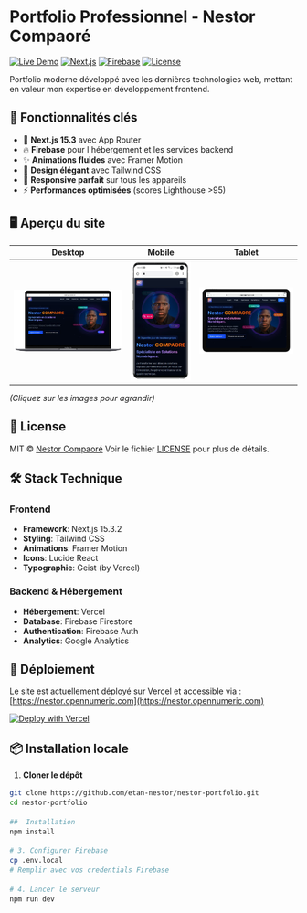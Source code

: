 # Portfolio Professionnel - Nestor Compaoré

[![Live Demo](https://img.shields.io/badge/LIVE_DEMO-nestor.opennumeric.com-000000?style=for-the-badge&logo=vercel&logoColor=white)](https://nestor.opennumeric.com)
[![Next.js](https://img.shields.io/badge/Next.js-15.3.2-000000?style=for-the-badge&logo=nextdotjs&logoColor=white)](https://nextjs.org/)
[![Firebase](https://img.shields.io/badge/Firebase-FFCA28?style=for-the-badge&logo=firebase&logoColor=black)](https://firebase.google.com)
[![License](https://img.shields.io/badge/License-MIT-blue.svg)](LICENSE)

Portfolio moderne développé avec les dernières technologies web, mettant en valeur mon expertise en développement frontend.

## 🌟 Fonctionnalités clés

- 🚀 **Next.js 15.3** avec App Router
- 🔥 **Firebase** pour l'hébergement et les services backend
- ✨ **Animations fluides** avec Framer Motion
- 🎨 **Design élégant** avec Tailwind CSS
- 📱 **Responsive parfait** sur tous les appareils
- ⚡ **Performances optimisées** (scores Lighthouse >95)

## 🖥 Aperçu du site

| Desktop | Mobile | Tablet |
|---------|--------|--------|        
| ![Desktop Version](https://github.com/etan-nestor/audio-files/raw/main/desktop-1.png) | ![Mobile Version](https://github.com/etan-nestor/audio-files/raw/main/mob-1.png) | ![Tablet Version](https://github.com/etan-nestor/audio-files/raw/main/tab-1.png) |

*(Cliquez sur les images pour agrandir)*

## 📜 License

MIT © [Nestor Compaoré](https://nestor.opennumeric.com)
Voir le fichier [LICENSE](LICENSE) pour plus de détails.

## 🛠 Stack Technique

### Frontend
- **Framework**: Next.js 15.3.2
- **Styling**: Tailwind CSS
- **Animations**: Framer Motion
- **Icons**: Lucide React
- **Typographie**: Geist (by Vercel)

### Backend & Hébergement
- **Hébergement**: Vercel
- **Database**: Firebase Firestore
- **Authentication**: Firebase Auth
- **Analytics**: Google Analytics

## 🚀 Déploiement

Le site est actuellement déployé sur Vercel et accessible via :
[https://nestor.opennumeric.com](https://nestor.opennumeric.com)

[![Deploy with Vercel](https://vercel.com/button)](https://vercel.com/new/git/external?repository-url=https%3A%2F%2Fgithub.com%2Fetan-nestor%2Fnestor-portfolio)

## 📦 Installation locale

1. **Cloner le dépôt**
```bash
git clone https://github.com/etan-nestor/nestor-portfolio.git
cd nestor-portfolio

##  Installation
npm install

# 3. Configurer Firebase
cp .env.local
# Remplir avec vos credentials Firebase

# 4. Lancer le serveur
npm run dev
